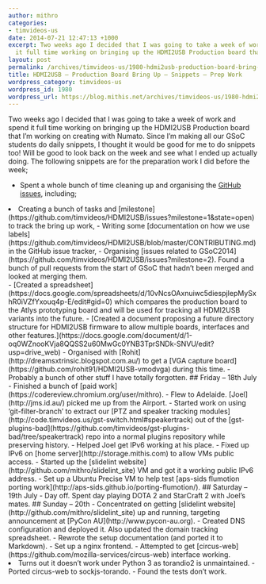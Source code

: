 ```yaml
---
author: mithro
categories:
- timvideos-us
date: 2014-07-21 12:47:13 +1000
excerpt: Two weeks ago I decided that I was going to take a week of work and spend
  it full time working on bringing up the HDMI2USB Production board that I’m...
layout: post
permalink: /archives/timvideos-us/1980-hdmi2usb-production-board-bring-up-snippets-prep-work
title: HDMI2USB – Production Board Bring Up – Snippets – Prep Work
wordpress_category: timvideos-us
wordpress_id: 1980
wordpress_url: https://blog.mithis.net/archives/timvideos-us/1980-hdmi2usb-production-board-bring-up-snippets-prep-work
---
```

Two weeks ago I decided that I was going to take a week of work and spend it full time working on bringing up the HDMI2USB Production board that I’m working on creating with Numato. Since I’m making all our GSoC students do daily snippets, I thought it would be good for me to do snippets too! Will be good to look back on the week and see what I ended up actually doing.
The following snippets are for the preparation work I did before the week;
- Spent a whole bunch of time cleaning up and organising the [GitHub issues](https://github.com/timvideos/HDMI2USB/issues), including;
<li>Creating a bunch of tasks and [milestone](https://github.com/timvideos/HDMI2USB/issues?milestone=1&state=open) to track the bring up work,
- Writing some [documentation on how we use labels](https://github.com/timvideos/HDMI2USB/blob/master/CONTRIBUTING.md) in the GitHub issue tracker,
- Organising [issues related to GSoC2014](https://github.com/timvideos/HDMI2USB/issues?milestone=2). Found a bunch of pull requests from the start of GSoC that hadn’t been merged and looked at merging them.
</li>
- [Created a spreadsheet](https://docs.google.com/spreadsheets/d/10vNcsOAxnuiwc5diespjIepMySxhR0iVZfYxouq4p-E/edit#gid=0) which compares the production board to the Atlys prototyping board and will be used for tracking all HDMI2USB variants into the future.
- [Created a document proposing a future directory structure for HDMI2USB firmware to allow multiple boards, interfaces and other features.](https://docs.google.com/document/d/1-oq0WZnooKVja8QQSS2u60MwGc0YNB3TprSNDk-SNVU/edit?usp=drive_web)
- Organised with [Rohit](http://dreamsxtrinsic.blogspot.com.au/) to get a [VGA capture board](https://github.com/rohit91/HDMI2USB-vmodvga) during this time.
- Probably a bunch of other stuff I have totally forgotten.
## Friday – 18th July
- Finished a bunch of [paid work](https://codereview.chromium.org/user/mithro).
- Flew to Adelaide. [Joel](http://jms.id.au/) picked me up from the Airport.
- Started work on using ‘git-filter-branch’ to extract our [PTZ and speaker tracking modules](http://code.timvideos.us/gst-switch.html#speakertrack) out of the [gst-plugins-bad](https://github.com/timvideos/gst-plugins-bad/tree/speakertrack) repo into a normal plugins repository while preserving history.
- Helped Joel get IPv6 working at his place.
- Fixed up IPv6 on [home server](http://storage.mithis.com) to allow VMs public access.
- Started up the [slidelint website](http://github.com/mithro/slidelint_site) VM and got it a working public IPv6 address.
- Set up a Ubuntu Precise VM to help test [aps-sids flumotion porting work](http://aps-sids.github.io/porting-flumotion/).
## Saturday – 19th July
- Day off. Spent day playing DOTA 2 and StarCraft 2 with Joel’s mates.
## Sunday – 20th
- Concentrated on getting [slidelint website](http://github.com/mithro/slidelint_site) up and running, targeting announcement at [PyCon AU](http://www.pycon-au.org).
- Created DNS configuration and deployed it. Also updated the domain tracking spreadsheet.
- Rewrote the setup documentation (and ported it to Markdown).
- Set up a nginx frontend.
- Attempted to get [circus-web](https://github.com/mozilla-services/circus-web) interface working.
<li>Turns out it doesn’t work under Python 3 as torandio2 is unmaintained.
- Ported circus-web to sockjs-torando.
- Found the tests don’t work.
</li>
